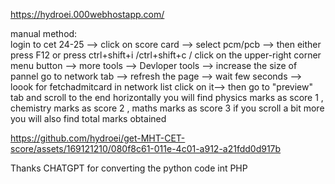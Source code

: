 https://hydroei.000webhostapp.com/ <br>

manual method:<br>
login to cet 24-25 --> click on score card --> select pcm/pcb --> then either press F12 or press ctrl+shift+i /ctrl+shift+c / click on the upper-right corner menu button --> more tools --> Devloper tools --> increase the size of pannel go to network tab --> refresh the page --> wait few seconds --> loook for fetchadmitcard in network list click on it--> then go to "preview" tab and scroll to the end horizontally you will find physics marks as score 1 , chemistry marks as score 2 , maths marks as score 3 if you scroll a bit more you will also find total marks obtained 



https://github.com/hydroei/get-MHT-CET-score/assets/169121210/080f8c61-011e-4c01-a912-a21fdd0d917b

Thanks CHATGPT for converting the python code int PHP

